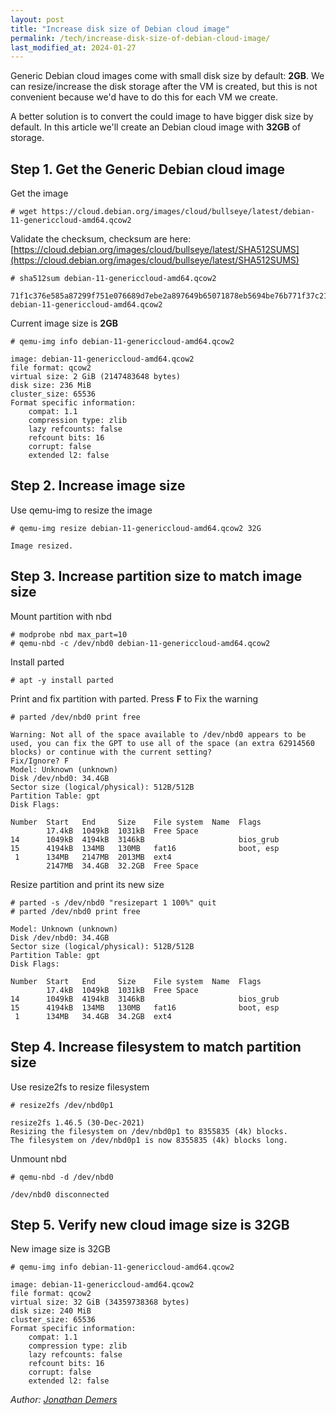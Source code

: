 ```yaml
---
layout: post
title: "Increase disk size of Debian cloud image"
permalink: /tech/increase-disk-size-of-debian-cloud-image/
last_modified_at: 2024-01-27
---
```


Generic Debian cloud images come with small disk size by default: **2GB**. We can resize/increase the disk storage after the VM is created, but this is not convenient because we'd have to do this for each VM we create.

A better solution is to convert the could image to have bigger disk size by default. In this article we'll create an Debian cloud image with **32GB** of storage.

## Step 1. Get the Generic Debian cloud image

Get the image

```
# wget https://cloud.debian.org/images/cloud/bullseye/latest/debian-11-genericcloud-amd64.qcow2
```

Validate the checksum, checksum are here: [https://cloud.debian.org/images/cloud/bullseye/latest/SHA512SUMS](https://cloud.debian.org/images/cloud/bullseye/latest/SHA512SUMS)

```
# sha512sum debian-11-genericcloud-amd64.qcow2

71f1c376e585a87299f751e076689d7ebe2a897649b65071878eb5694be76b771f37c21d7a88630214f4650dec5307e9f73d597ec326f99bd3451e23f607e5b8  debian-11-genericcloud-amd64.qcow2
```

Current image size is **2GB**

```
# qemu-img info debian-11-genericcloud-amd64.qcow2

image: debian-11-genericcloud-amd64.qcow2
file format: qcow2
virtual size: 2 GiB (2147483648 bytes)
disk size: 236 MiB
cluster_size: 65536
Format specific information:
    compat: 1.1
    compression type: zlib
    lazy refcounts: false
    refcount bits: 16
    corrupt: false
    extended l2: false
```


## Step 2. Increase image size

Use qemu-img to resize the image

```
# qemu-img resize debian-11-genericcloud-amd64.qcow2 32G

Image resized.
```

## Step 3. Increase partition size to match image size

Mount partition with nbd

```
# modprobe nbd max_part=10
# qemu-nbd -c /dev/nbd0 debian-11-genericcloud-amd64.qcow2
```

Install parted

```
# apt -y install parted
```

Print and fix partition with parted. Press **F** to Fix the warning

```
# parted /dev/nbd0 print free

Warning: Not all of the space available to /dev/nbd0 appears to be used, you can fix the GPT to use all of the space (an extra 62914560 blocks) or continue with the current setting?
Fix/Ignore? F
Model: Unknown (unknown)
Disk /dev/nbd0: 34.4GB
Sector size (logical/physical): 512B/512B
Partition Table: gpt
Disk Flags:

Number  Start   End     Size    File system  Name  Flags
        17.4kB  1049kB  1031kB  Free Space
14      1049kB  4194kB  3146kB                     bios_grub
15      4194kB  134MB   130MB   fat16              boot, esp
 1      134MB   2147MB  2013MB  ext4
        2147MB  34.4GB  32.2GB  Free Space
```

Resize partition and print its new size

```
# parted -s /dev/nbd0 "resizepart 1 100%" quit
# parted /dev/nbd0 print free

Model: Unknown (unknown)
Disk /dev/nbd0: 34.4GB
Sector size (logical/physical): 512B/512B
Partition Table: gpt
Disk Flags:

Number  Start   End     Size    File system  Name  Flags
        17.4kB  1049kB  1031kB  Free Space
14      1049kB  4194kB  3146kB                     bios_grub
15      4194kB  134MB   130MB   fat16              boot, esp
 1      134MB   34.4GB  34.2GB  ext4
```

## Step 4. Increase filesystem to match partition size

Use resize2fs to resize filesystem

```
# resize2fs /dev/nbd0p1

resize2fs 1.46.5 (30-Dec-2021)
Resizing the filesystem on /dev/nbd0p1 to 8355835 (4k) blocks.
The filesystem on /dev/nbd0p1 is now 8355835 (4k) blocks long.
```

Unmount nbd

```
# qemu-nbd -d /dev/nbd0

/dev/nbd0 disconnected
```

## Step 5. Verify new cloud image size is 32GB

New image size is 32GB

```
# qemu-img info debian-11-genericcloud-amd64.qcow2

image: debian-11-genericcloud-amd64.qcow2
file format: qcow2
virtual size: 32 GiB (34359738368 bytes)
disk size: 240 MiB
cluster_size: 65536
Format specific information:
    compat: 1.1
    compression type: zlib
    lazy refcounts: false
    refcount bits: 16
    corrupt: false
    extended l2: false
```

*Author: [Jonathan Demers](https://www.linkedin.com/in/jonathan-demers-ing/ "Jonathan Demers")*

